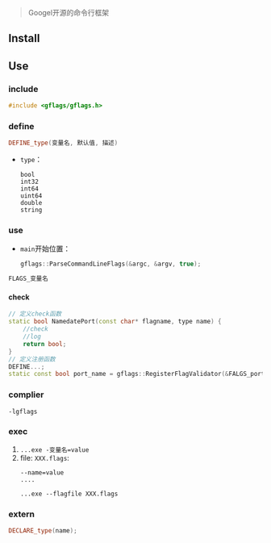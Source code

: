>Googel开源的命令行框架

## Install

## Use

### include
```c++
#include <gflags/gflags.h>
```

### define
```c++
DEFINE_type(变量名, 默认值, 描述)
```
+ `type`：
	```
	bool
	int32
	int64
	uint64
	double
	string
	```

### use
+ `main`开始位置：
	```c++
	gflags::ParseCommandLineFlags(&argc, &argv, true);
	```

```c++
FLAGS_变量名
```

#### check
```c++
// 定义check函数
static bool NamedatePort(const char* flagname, type name) {
	//check
	//log
	return bool;
}
// 定义注册函数
DEFINE...;
static const bool port_name = gflags::RegisterFlagValidator(&FALGS_port, &NamedatePort);
```

### complier

`-lgflags`

### exec

1. `...exe -变量名=value`
2. file: `XXX.flags`:
	```
	--name=value
	....
	```
	`...exe --flagfile XXX.flags`

### extern
```c++
DECLARE_type(name); 
```
